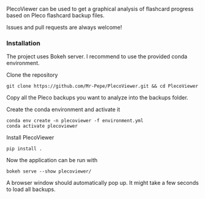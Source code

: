 PlecoViewer can be used to get a graphical analysis of flashcard progress based on Pleco flashcard backup files.

Issues and pull requests are always welcome!

### **Installation**
The project uses Bokeh server. I recommend to use the provided conda environment.

Clone the repository
```
git clone https://github.com/Mr-Pepe/PlecoViewer.git && cd PlecoViewer
```

Copy all the Pleco backups you want to analyze into the backups folder.

Create the conda environment and activate it
```
conda env create -n plecoviewer -f environment.yml
conda activate plecoviewer
```

Install PlecoViewer
```
pip install .
```

Now the application can be run with
```
bokeh serve --show plecoviewer/
```
A browser window should automatically pop up. It might take a few seconds to load all backups.
